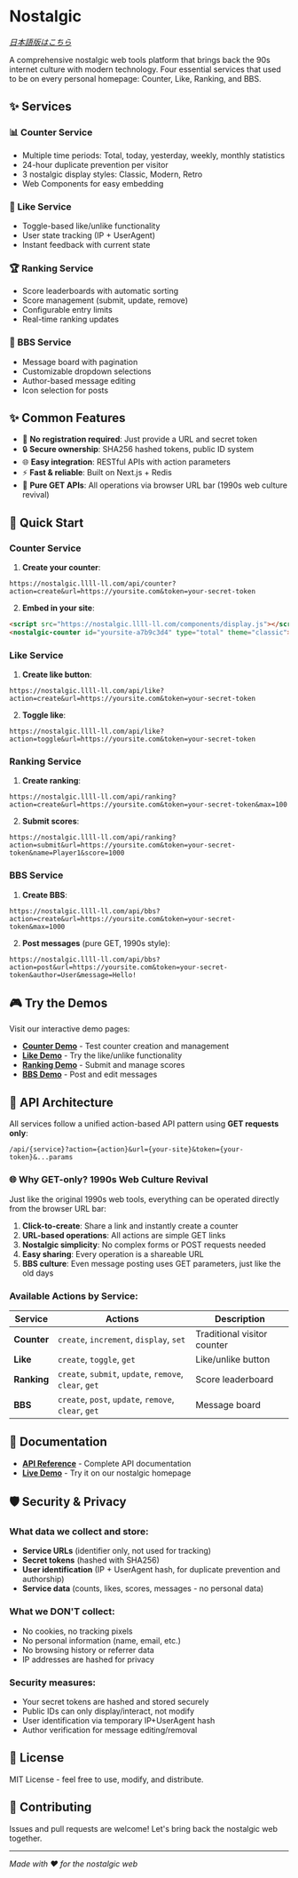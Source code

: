 # Nostalgic

*[日本語版はこちら](README_ja.md)*

A comprehensive nostalgic web tools platform that brings back the 90s internet culture with modern technology. Four essential services that used to be on every personal homepage: Counter, Like, Ranking, and BBS.

## ✨ Services

### 📊 Counter Service
- Multiple time periods: Total, today, yesterday, weekly, monthly statistics
- 24-hour duplicate prevention per visitor
- 3 nostalgic display styles: Classic, Modern, Retro
- Web Components for easy embedding

### 💖 Like Service
- Toggle-based like/unlike functionality
- User state tracking (IP + UserAgent)
- Instant feedback with current state

### 🏆 Ranking Service  
- Score leaderboards with automatic sorting
- Score management (submit, update, remove)
- Configurable entry limits
- Real-time ranking updates

### 💬 BBS Service
- Message board with pagination
- Customizable dropdown selections
- Author-based message editing
- Icon selection for posts

## ✨ Common Features

- 🚫 **No registration required**: Just provide a URL and secret token
- 🔒 **Secure ownership**: SHA256 hashed tokens, public ID system
- 🌐 **Easy integration**: RESTful APIs with action parameters
- ⚡ **Fast & reliable**: Built on Next.js + Redis
- 🔗 **Pure GET APIs**: All operations via browser URL bar (1990s web culture revival)

## 🚀 Quick Start

### Counter Service

1. **Create your counter**:
```
https://nostalgic.llll-ll.com/api/counter?action=create&url=https://yoursite.com&token=your-secret-token
```

2. **Embed in your site**:
```html
<script src="https://nostalgic.llll-ll.com/components/display.js"></script>
<nostalgic-counter id="yoursite-a7b9c3d4" type="total" theme="classic"></nostalgic-counter>
```

### Like Service

1. **Create like button**:
```
https://nostalgic.llll-ll.com/api/like?action=create&url=https://yoursite.com&token=your-secret-token
```

2. **Toggle like**:
```
https://nostalgic.llll-ll.com/api/like?action=toggle&url=https://yoursite.com&token=your-secret-token
```

### Ranking Service

1. **Create ranking**:
```
https://nostalgic.llll-ll.com/api/ranking?action=create&url=https://yoursite.com&token=your-secret-token&max=100
```

2. **Submit scores**:
```
https://nostalgic.llll-ll.com/api/ranking?action=submit&url=https://yoursite.com&token=your-secret-token&name=Player1&score=1000
```

### BBS Service

1. **Create BBS**:
```
https://nostalgic.llll-ll.com/api/bbs?action=create&url=https://yoursite.com&token=your-secret-token&max=1000
```

2. **Post messages** (pure GET, 1990s style):
```
https://nostalgic.llll-ll.com/api/bbs?action=post&url=https://yoursite.com&token=your-secret-token&author=User&message=Hello!
```

## 🎮 Try the Demos

Visit our interactive demo pages:

- **[Counter Demo](https://nostalgic.llll-ll.com/counter)** - Test counter creation and management
- **[Like Demo](https://nostalgic.llll-ll.com/like)** - Try the like/unlike functionality  
- **[Ranking Demo](https://nostalgic.llll-ll.com/ranking)** - Submit and manage scores
- **[BBS Demo](https://nostalgic.llll-ll.com/bbs)** - Post and edit messages

## 🔧 API Architecture

All services follow a unified action-based API pattern using **GET requests only**:

```
/api/{service}?action={action}&url={your-site}&token={your-token}&...params
```

### 🌐 Why GET-only? 1990s Web Culture Revival

Just like the original 1990s web tools, everything can be operated directly from the browser URL bar:

1. **Click-to-create**: Share a link and instantly create a counter
2. **URL-based operations**: All actions are simple GET links
3. **Nostalgic simplicity**: No complex forms or POST requests needed
4. **Easy sharing**: Every operation is a shareable URL
5. **BBS culture**: Even message posting uses GET parameters, just like the old days

### Available Actions by Service:

| Service | Actions | Description |
|---------|---------|-------------|
| **Counter** | `create`, `increment`, `display`, `set` | Traditional visitor counter |
| **Like** | `create`, `toggle`, `get` | Like/unlike button |
| **Ranking** | `create`, `submit`, `update`, `remove`, `clear`, `get` | Score leaderboard |
| **BBS** | `create`, `post`, `update`, `remove`, `clear`, `get` | Message board |

## 📖 Documentation

- **[API Reference](docs/API.md)** - Complete API documentation
- **[Live Demo](https://nostalgic.llll-ll.com)** - Try it on our nostalgic homepage

## 🛡️ Security & Privacy

### What data we collect and store:
- **Service URLs** (identifier only, not used for tracking)
- **Secret tokens** (hashed with SHA256)
- **User identification** (IP + UserAgent hash, for duplicate prevention and authorship)
- **Service data** (counts, likes, scores, messages - no personal data)

### What we DON'T collect:
- No cookies, no tracking pixels
- No personal information (name, email, etc.)
- No browsing history or referrer data
- IP addresses are hashed for privacy

### Security measures:
- Your secret tokens are hashed and stored securely
- Public IDs can only display/interact, not modify
- User identification via temporary IP+UserAgent hash
- Author verification for message editing/removal

## 📜 License

MIT License - feel free to use, modify, and distribute.

## 🌟 Contributing

Issues and pull requests are welcome! Let's bring back the nostalgic web together.

---

*Made with ❤️ for the nostalgic web*